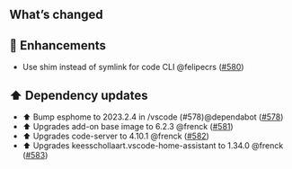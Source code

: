 ## What’s changed

## 🚀 Enhancements

- Use shim instead of symlink for code CLI @felipecrs ([#580](https://github.com/hassio-addons/addon-vscode/pull/580))

## ⬆️ Dependency updates

- ⬆️ Bump esphome to 2023.2.4 in /vscode (#578)@dependabot ([#578](https://github.com/hassio-addons/addon-vscode/pull/578))
- ⬆️ Upgrades add-on base image to 6.2.3 @frenck ([#581](https://github.com/hassio-addons/addon-vscode/pull/581))
- ⬆️ Upgrades code-server to 4.10.1 @frenck ([#582](https://github.com/hassio-addons/addon-vscode/pull/582))
- ⬆️ Upgrades keesschollaart.vscode-home-assistant to 1.34.0 @frenck ([#583](https://github.com/hassio-addons/addon-vscode/pull/583))

